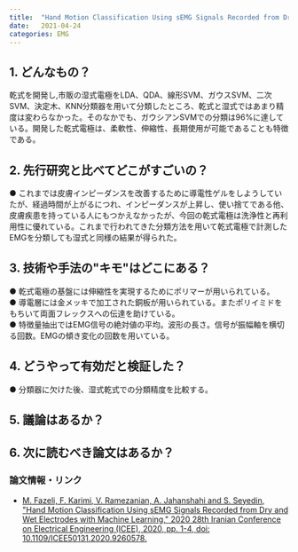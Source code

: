 ```yaml
---
title:  "Hand Motion Classification Using sEMG Signals Recorded from Dry and Wet Electrodes with Machine Learning"
date:   2021-04-24
categories: EMG 
---
```


## 1. どんなもの？
乾式を開発し,市販の湿式電極をLDA、QDA、線形SVM、ガウスSVM、二次SVM、決定木、KNN分類器を用いて分類したところ、乾式と湿式ではあまり精度は変わらなかった。そのなかでも、ガウシアンSVMでの分類は96%に達している。開発した乾式電極は、柔軟性、伸縮性、長期使用が可能であることも特徴である。

## 2. 先行研究と比べてどこがすごいの？
 ● これまでは皮膚インピーダンスを改善するために導電性ゲルをしようしていたが、経過時間が上がるにつれ、インピーダンスが上昇し、使い捨てである他、皮膚疾患を持っている人にもつかえなかったが、今回の乾式電極は洗浄性と再利用性に優れている。これまで行われてきた分類方法を用いて乾式電極で計測したEMGを分類しても湿式と同様の結果が得られた。

## 3. 技術や手法の"キモ"はどこにある？
 ● 乾式電極の基盤には伸縮性を実現するためにポリマーが用いられている。  
 ● 導電層には金メッキで加工された銅板が用いられている。またポリイミドをもちいて両面フレックスへの伝達を助けている。  
 ● 特徴量抽出ではEMG信号の絶対値の平均。波形の長さ。信号が振幅軸を横切る回数。EMGの傾き変化の回数を用いている。  
  


## 4. どうやって有効だと検証した？
 ● 分類器に欠けた後、湿式乾式での分類精度を比較する。  

## 5. 議論はあるか？

## 6. 次に読むべき論文はあるか？

### 論文情報・リンク

- [M. Fazeli, F. Karimi, V. Ramezanian, A. Jahanshahi and S. Seyedin, "Hand Motion Classification Using sEMG Signals Recorded from Dry and Wet Electrodes with Machine Learning," 2020 28th Iranian Conference on Electrical Engineering (ICEE), 2020, pp. 1-4, doi: 10.1109/ICEE50131.2020.9260578.](https://ieeexplore.ieee.org/document/9260578)

